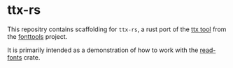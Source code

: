 # ttx-rs

This repositry contains scaffolding for `ttx-rs`, a rust port of the [ttx tool][ttx]
from the [fonttools][] project.

It is primarily intended as a demonstration of how to work with the
[read-fonts][] crate.

[ttx]: https://fonttools.readthedocs.io/en/latest/ttx.html
[fonttools]: https://fonttools.readthedocs.io/en/latest/
[read-fonts]: https://github.com/cmyr/fontations/

